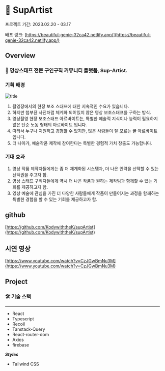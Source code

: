 # 🎥 SupArtist

프로젝트 기간: 2023.02.20 - 03.17

배포 링크: [https://beautiful-genie-32ca42.netlify.app/](https://beautiful-genie-32ca42.netlify.app/)

## **Overview**

### 🎥 영상스태프 전문 구인구직 커뮤니티 플랫폼, Sup-Artist.


### 기획 배경

![title](https://invented-song-ea3.notion.site/image/https%3A%2F%2Fs3-us-west-2.amazonaws.com%2Fsecure.notion-static.com%2F89ffdbaa-007e-401a-add8-cc83473a24a2%2FUntitled.png?id=5a9383b8-fbaa-4651-877c-ebf4400377ae&table=block&spaceId=18a88457-e512-4cdc-adbf-d1fdfb29ae1d&width=2000&userId=&cache=v2)   


1. 촬영장에서의 현장 보조 스태프에 대한 지속적인 수요가 있습니다.
2. 하지만 첨부된 사진처럼 체계화 되어있지 않은 영상 보조스태프를 구하는 방식.
3. 영상촬영 현장 보조스태프 아르바이트는, 특별한 예술적 지식이나 능력이 필요하지 않은 단순 노동 형태의 아르바이트 입니다.
4. 따라서 누구나 지원하고 경험할 수 있지만, 많은 사람들이 잘 모르는 꿀 아르바이트입니다.
5. 더 나아가, 예술작품 제작에 참여한다는 특별한 경험적 가치 창출도 가능합니다.

### 기대 효과

1. 영상 작품 제작자들에게는 좀 더 체계화된 시스템과, 더 나은 인력을 선택할 수 있는 선택권을 주고자 함.
2. 영상 스태프 구직자들에게 역시 더 나은 작품과 원하는 제작팀과 함께할 수 있는 기회를 제공하고자 함.
3. 영상 예술에 관심을 가진 더 다양한 사람들에게 작품이 만들어지는 과정을 함께하는 특별한 경험을 할 수 있는 기회를 제공하고자 함.

## github

[https://github.com/KodywiththeK/supArtist](https://github.com/KodywiththeK/supArtist)

## 시연 영상

[https://www.youtube.com/watch?v=CzJGwBmNu3M](https://www.youtube.com/watch?v=CzJGwBmNu3M)

## Project

### 🛠 기술 스택

---

- React
- Typescript
- Recoil
- Tanstack-Query
- React-router-dom
- Axios
- firebase

***Styles***

- Tailwind CSS